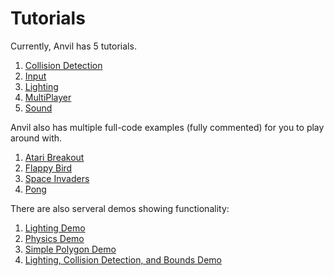 # Tutorials

Currently, Anvil has 5 tutorials.

1. [Collision Detection](collisionDetection.md)
2. [Input](input.md)
3. [Lighting](lighting.md)
4. [MultiPlayer](multiplayer.md)
5. [Sound](sound.md)

Anvil also has multiple full-code examples (fully commented) for you to play around with.

1. [Atari Breakout](../examples/breakout.html)
2. [Flappy Bird](../examples/flappy.html)
3. [Space Invaders](../examples/invaders.html)
4. [Pong](../examples/pong.html)

There are also serveral demos showing functionality:

1. [Lighting Demo](../demos/demo1.html)
2. [Physics Demo](../demos/demo2.html)
3. [Simple Polygon Demo](../demos/demo3.html)
4. [Lighting, Collision Detection, and Bounds Demo](../demos/demo4.html)
